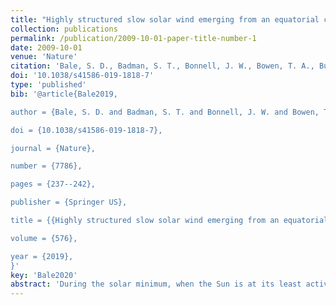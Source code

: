 ```yaml
---
title: "Highly structured slow solar wind emerging from an equatorial coronal hole"
collection: publications
permalink: /publication/2009-10-01-paper-title-number-1
date: 2009-10-01
venue: 'Nature'
citation: 'Bale, S. D., Badman, S. T., Bonnell, J. W., Bowen, T. A., Burgess, D., Case, A. W., … Wygant, J. R. (2019). Highly structured slow solar wind emerging from an equatorial coronal hole. Nature, 576(7786), 237–242.'
doi: '10.1038/s41586-019-1818-7'
type: 'published'
bib: '@article{Bale2019,

author = {Bale, S. D. and Badman, S. T. and Bonnell, J. W. and Bowen, T. A. and Burgess, D. and Case, A. W. and Cattell, C. A. and Chandran, B. D.G. and Chaston, C. C. and Chen, C. H.K. and Drake, J. F. and de Wit, T. Dudok and Eastwood, J. P. and Ergun, R. E. and Farrell, W. M. and Fong, C. and Goetz, K. and Goldstein, M. and Goodrich, K. A. and Harvey, P. R. and Horbury, T. S. and Howes, G. G. and Kasper, J. C. and Kellogg, P. J. and Klimchuk, J. A. and Korreck, K. E. and Krasnoselskikh, V. V. and Krucker, S. and Laker, R. and Larson, D. E. and MacDowall, R. J. and Maksimovic, M. and Malaspina, D. M. and Martinez-Oliveros, J. and McComas, D. J. and Meyer-Vernet, N. and Moncuquet, M. and Mozer, F. S. and Phan, T. D. and Pulupa, M. and Raouafi, N. E. and Salem, C. and Stansby, D. and Stevens, M. and Szabo, A. and Velli, M. and Woolley, T. and Wygant, J. R.},

doi = {10.1038/s41586-019-1818-7},

journal = {Nature},

number = {7786},

pages = {237--242},

publisher = {Springer US},

title = {{Highly structured slow solar wind emerging from an equatorial coronal hole}},

volume = {576},

year = {2019},
}'
key: 'Bale2020'
abstract: 'During the solar minimum, when the Sun is at its least active, the solar wind is observed at high latitudes as a predominantly fast (more than 500 kilometres per second), highly Alfvénic rarefied stream of plasma originating from deep within coronal holes. Closer to the ecliptic plane, the solar wind is interspersed with a more variable slow wind of less than 500 kilometres per second. The precise origins of the slow wind streams are less certain; theories and observations suggest that they may originate at the tips of helmet streamers, from interchange reconnection near coronal hole boundaries or within coronal holes with highly diverging magnetic fields. The heating mechanism required to drive the solar wind is also unresolved, although candidate mechanisms include Alfvén-wave turbulence, heating by reconnection in nanoflares, ion cyclotron wave heating and acceleration by thermal gradients. At a distance of one astronomical unit, the wind is mixed and evolved, and therefore much of the diagnostic structure of these sources and processes has been lost. Here we present observations from the Parker Solar Probe at 36 to 54 solar radii that show evidence of slow Alfvénic solar wind emerging from a small equatorial coronal hole. The measured magnetic field exhibits patches of large, intermittent reversals that are associated with jets of plasma and enhanced Poynting flux and that are interspersed in a smoother and less turbulent flow with a near-radial magnetic field. Furthermore, plasma-wave measurements suggest the existence of electron and ion velocity-space micro-instabilities that are associated with plasma heating and thermalization processes. Our measurements suggest that there is an impulsive mechanism associated with solar-wind energization and that micro-instabilities play a part in heating, and we provide evidence that low-latitude coronal holes are a key source of the slow solar wind.'
---
```


